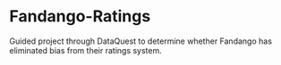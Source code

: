 # Fandango-Ratings
Guided project through DataQuest to determine whether Fandango has eliminated bias from their ratings system.
